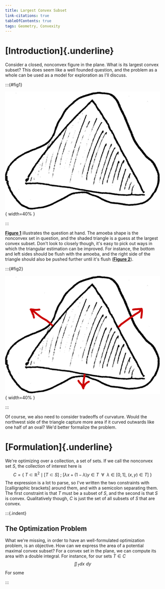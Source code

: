 ```yaml
---
title: Largest Convex Subset
link-citations: true
tableOfContents: true
tags: Geometry, Convexity
---
```


# [Introduction]{.underline} # 

Consider a closed, nonconvex figure in the plane. What is its largest convex 
subset? This does seem like a well founded question, and the problem as a 
whole can be used as a model for exploration as I'll discuss.

:::{#fig1}

![Largest convex subset](/images/doro.jpg){ width=40% }

:::


[<b>Figure 1</b>](#fig1) illustrates the question at hand. The amoeba shape is 
the nonconvex set in question, and the shaded triangle is a guess at the 
largest convex subset. Don't look to closely though, it's easy to pick out ways 
in which the triangular estimation can be improved. For instance, the bottom and 
left sides should be flush with the amoeba, and the right side of the triangle 
should also be pushed further until it's flush ([<b>Figure 2</b>](#fig2)).

:::{#fig2}

![Improved largest convex subset](/images/doro_annotated.png){ width=40% }

:::

Of course, we also need to consider tradeoffs of curvature. Would the northwest
side of the triangle capture more area if it curved outwards like one half of 
an oval? We'd better formalize the problem.

# [Formulation]{.underline} #

We're optimizing over a collection, a set of sets. If we call the nonconvex 
set $S$, the collection of interest here is
$$C=\{\ T\subset\mathbb{R}^2 \mid \mathcal{[}T\subset S\mathcal{]}\ ;\ \mathcal{[}\lambda x+(1-\lambda) y\in T\ \ \forall\ \ \lambda\in [0, 1],\ (x,y)\in T\mathcal{]}\ \}$$
The expression is a lot to parse, so I've written the two constraints with
$\mathcal{[}$calligraphic brackets$\mathcal{]}$ 
around them, and with a semicolon separating them. The first constraint is that
 $T$ must be a subset of $S$, and the second is that $S$ is convex. Qualitatively 
though, $C$ is just the set of all subsets of $S$ that are convex.

:::{.indent}

## The Optimization Problem ##

What we're missing, in order to have an well-formulated optimization problem,
is an objective. How can we express the area of a potential maximal convex
subset? For a convex set in the plane, we can compute its area with a double
integral. For instance, for our sets $T\in C$
$$\iint_Tdx\;\!dy$$
For some 

:::



